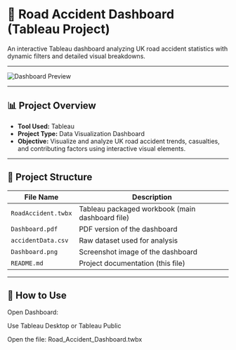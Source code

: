 # 🚦 Road Accident Dashboard (Tableau Project)

An interactive Tableau dashboard analyzing UK road accident statistics with dynamic filters and detailed visual breakdowns.

---
![Dashboard Preview](./DASHBOARD.png)

---

## 📊 Project Overview

- **Tool Used:** Tableau
- **Project Type:** Data Visualization Dashboard
- **Objective:** Visualize and analyze UK road accident trends, casualties, and contributing factors using interactive visual elements.

---

## 📁 Project Structure

| File Name                         | Description                                      |
| --------------------------------- | ------------------------------------------------ |
| `RoadAccident.twbx`    | Tableau packaged workbook (main dashboard file)  |
| `Dashboard.pdf`     | PDF version of the dashboard                     |
| `accidentData.csv`       | Raw dataset used for analysis                    |
| `Dashboard.png`                 | Screenshot image of the dashboard                |
| `README.md`                       | Project documentation (this file)                |

---


## 🚀 How to Use

Open Dashboard:

Use Tableau Desktop or Tableau Public

Open the file: Road_Accident_Dashboard.twbx
